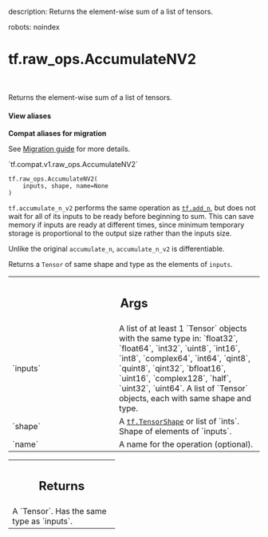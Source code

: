 description: Returns the element-wise sum of a list of tensors.

robots: noindex

# tf.raw_ops.AccumulateNV2

<!-- Insert buttons and diff -->

<table class="tfo-notebook-buttons tfo-api nocontent" align="left">

</table>



Returns the element-wise sum of a list of tensors.

<section class="expandable">
  <h4 class="showalways">View aliases</h4>
  <p>
<b>Compat aliases for migration</b>
<p>See
<a href="https://www.tensorflow.org/guide/migrate">Migration guide</a> for
more details.</p>
<p>`tf.compat.v1.raw_ops.AccumulateNV2`</p>
</p>
</section>

<pre class="devsite-click-to-copy prettyprint lang-py tfo-signature-link">
<code>tf.raw_ops.AccumulateNV2(
    inputs, shape, name=None
)
</code></pre>



<!-- Placeholder for "Used in" -->

`tf.accumulate_n_v2` performs the same operation as <a href="../../tf/math/add_n.md"><code>tf.add_n</code></a>, but does not
wait for all of its inputs to be ready before beginning to sum. This can
save memory if inputs are ready at different times, since minimum temporary
storage is proportional to the output size rather than the inputs size.

Unlike the original `accumulate_n`, `accumulate_n_v2` is differentiable.

Returns a `Tensor` of same shape and type as the elements of `inputs`.

<!-- Tabular view -->
 <table class="responsive fixed orange">
<colgroup><col width="214px"><col></colgroup>
<tr><th colspan="2"><h2 class="add-link">Args</h2></th></tr>

<tr>
<td>
`inputs`
</td>
<td>
A list of at least 1 `Tensor` objects with the same type in: `float32`, `float64`, `int32`, `uint8`, `int16`, `int8`, `complex64`, `int64`, `qint8`, `quint8`, `qint32`, `bfloat16`, `uint16`, `complex128`, `half`, `uint32`, `uint64`.
A list of `Tensor` objects, each with same shape and type.
</td>
</tr><tr>
<td>
`shape`
</td>
<td>
A <a href="../../tf/TensorShape.md"><code>tf.TensorShape</code></a> or list of `ints`.
Shape of elements of `inputs`.
</td>
</tr><tr>
<td>
`name`
</td>
<td>
A name for the operation (optional).
</td>
</tr>
</table>



<!-- Tabular view -->
 <table class="responsive fixed orange">
<colgroup><col width="214px"><col></colgroup>
<tr><th colspan="2"><h2 class="add-link">Returns</h2></th></tr>
<tr class="alt">
<td colspan="2">
A `Tensor`. Has the same type as `inputs`.
</td>
</tr>

</table>

